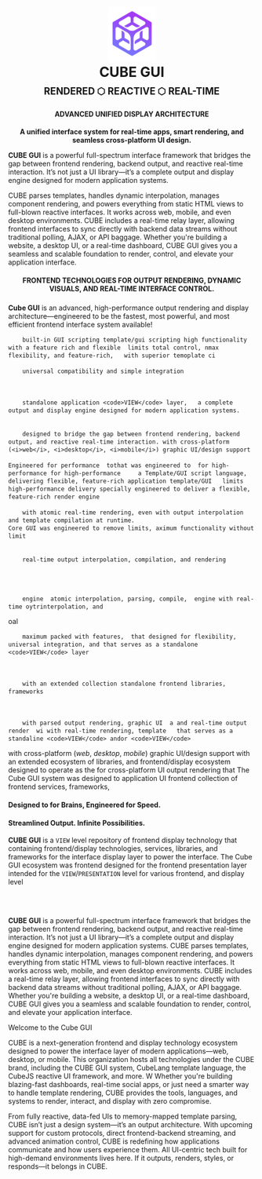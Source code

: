 <h1 align="center">
        <img width="99" height="auto" alt="Iron Language" src="https://raw.githubusercontent.com/cube-gui/.github/refs/heads/main/profile/assets/cubegui-logo.png">
    <br>
    <b>CUBE GUI</b>
    <br>
    <sup>
        <sub>RENDERED ⬡ REACTIVE ⬡ REAL-TIME</sub>
    </sup>
</h1>
<h4 align="center">
    <strong>ADVANCED UNIFIED DISPLAY ARCHITECTURE</strong>
</h4>

<p align="center">
    <strong>A unified interface system for real-time apps, smart rendering, and seamless cross-platform UI design.</strong>
</p>

<p>
   <strong>CUBE GUI</strong> is a powerful full-spectrum interface framework that bridges the gap between frontend rendering, backend output, and reactive real-time interaction. 
   It’s not just a UI library—it’s a complete output and display engine designed for modern application systems. 
  
  CUBE parses templates, handles dynamic interpolation, manages component rendering, and powers everything from static HTML views to full-blown reactive interfaces. 
  It works across web, mobile, and even desktop environments. 
  CUBE includes a real-time relay layer, allowing frontend interfaces to sync directly with backend data streams without traditional polling, AJAX, or API baggage. 
  Whether you're building a website, a desktop UI, or a real-time dashboard, CUBE GUI gives you a seamless and scalable foundation to render, control, and elevate your application interface.
</p>


<h4 align="center">
    FRONTEND TECHNOLOGIES FOR OUTPUT RENDERING, DYNAMIC VISUALS, AND REAL-TIME INTERFACE CONTROL.
</h4>


### 

<p>
<strong>Cube GUI</strong> is an advanced, high-performance output rendering and display architecture—engineered to be the fastest, most powerful, and most efficient frontend interface system available!
        
        
        built-in GUI scripting template/gui scripting high functionality  with a feature rich and flexible  limits total control, nmax flexibility, and feature-rich,   with superior temoplate ci
        
        universal compatibility and simple integration 
        
        
        
        standalone application <code>VIEW</code> layer,   a complete output and display engine designed for modern application systems. 
        
        
        designed to bridge the gap between frontend rendering, backend output, and reactive real-time interaction. with cross-platform (<i>web</i>, <i>desktop</i>, <i>mobile</i>) graphic UI/design support
    
    Engineered for performance  tothat was engineered to  for high-performance for high-performance     a Template/GUI script language,   delivering flexible, feature-rich application template/GUI   limits high-performance delivery specially engineered to deliver a flexible, feature-rich render engine 
        
        with atomic real-time rendering, even with output interpolation and template compilation at runtime. 
    Core GUI was engineered to remove limits, aximum functionality without limit
        
        
        real-time output interpolation, compilation, and rendering
        
        
        
        
        engine  atomic interpolation, parsing, compile,  engine with real-time oytrinterpolation, and  
oal        
        
        maximum packed with features,  that designed for flexibility, universal integration, and that serves as a standalone <code>VIEW</code> layer 
        
        
        
        with an extended collection standalone frontend libraries, frameworks 
        
        
        
        with parsed output rendering, graphic UI  a and real-time output render  wi with real-time rendering, template   that serves as a standaline <code>VIEW</code> andor <code>VIEW</code>


with cross-platform (<i>web</i>, <i>desktop</i>, <i>mobile</i>) graphic UI/design support  with an extended ecosystem of libraries,      and frontend/display ecosystem designed to operate as the  for cross-platform UI   output rendering  that 
    The Cube GUI system was designed to 
        application UI  frontend collection of frontend services, frameworks, 
</p>


<h4>Designed to for Brains, Engineered for Speed.</h4>
<h4>Streamlined Output. Infinite Possibilities.</h4>

<p>
    <strong>CUBE GUI</strong> is a <code>VIEW</code> level repository of frontend display technology that  containing frontend/display technologies, services, libraries, and frameworks   for  the interface display layer to power the interface.
    The Cube GUI ecosystem was 
 frontend designed for the frontend presentation layer intended for the <code>VIEW</code>/<code>PRESENTATION</code> level for various frontend, and display level
</p>


<br><br>



<p>
        <strong>CUBE GUI</strong>  is a powerful full-spectrum interface framework that bridges the gap between frontend rendering, backend output, and reactive real-time interaction. 
        It’s not just a UI library—it’s a complete output and display engine designed for modern application systems. 
        CUBE parses templates, handles dynamic interpolation, manages component rendering, and powers everything from static HTML views to full-blown reactive interfaces. 
        It works across web, mobile, and even desktop environments. 
        CUBE includes a real-time relay layer, allowing frontend interfaces to sync directly with backend data streams without traditional polling, AJAX, or API baggage. 
<br>
        Whether you're building a website, a desktop UI, or a real-time dashboard, 
<br>
CUBE GUI gives you a seamless and scalable foundation to render, control, and elevate your application interface.
</p>

Welcome to the Cube GUI 
<p>
    
</p>


<p>
    CUBE is a next-generation frontend and display technology ecosystem designed to power the interface layer of modern applications—web, desktop, or mobile. 
    This organization hosts all technologies under the CUBE brand, including the CUBE GUI system, CubeLang template language, the CubeJS reactive UI framework, and more. W
    Whether you're building blazing-fast dashboards, real-time social apps, or just need a smarter way to handle template rendering, CUBE provides the tools, languages, and systems to render, interact, and display with zero compromise.
</p>
<p>
    From fully reactive, data-fed UIs to memory-mapped template parsing, CUBE isn’t just a design system—it’s an output architecture. With upcoming support for custom protocols, direct frontend-backend streaming, and advanced animation control, CUBE is redefining how applications communicate and how users experience 
    them. All UI-centric tech built for high-demand environments lives here. If it outputs, renders, styles, or responds—it belongs in CUBE.
</p>

<!-- 
<br>ADVANCED UNIFIED DISPLAY ARCHITECTURE<br>
-->
